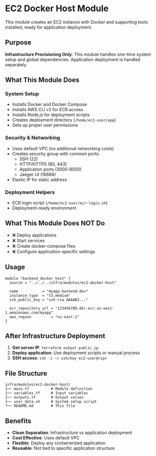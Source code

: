 # EC2 Docker Host Module

This module creates an EC2 instance with Docker and supporting tools installed, ready for application deployment.

## Purpose

**Infrastructure Provisioning Only**: This module handles one-time system setup and global dependencies. Application deployment is handled separately.

## What This Module Does

### System Setup
- Installs Docker and Docker Compose
- Installs AWS CLI v2 for ECR access
- Installs Node.js for deployment scripts
- Creates deployment directory (`/home/ec2-user/app`)
- Sets up proper user permissions

### Security & Networking
- Uses default VPC (no additional networking costs)
- Creates security group with common ports:
  - SSH (22)
  - HTTP/HTTPS (80, 443)
  - Application ports (3000-8000)
  - Jaeger UI (16686)
- Elastic IP for static address

### Deployment Helpers
- ECR login script (`/home/ec2-user/ecr-login.sh`)
- Deployment-ready environment

## What This Module Does NOT Do

- ❌ Deploy applications
- ❌ Start services
- ❌ Create docker-compose files
- ❌ Configure application-specific settings

## Usage

```hcl
module "backend_docker_host" {
  source = "../../../infra/modules/ec2-docker-host"

  name           = "myapp-backend-dev"
  instance_type  = "t3.medium"
  ssh_public_key = "ssh-rsa AAAAB3..."
  
  ecr_repository_url = "123456789.dkr.ecr.us-east-1.amazonaws.com/myapp"
  aws_region         = "us-east-1"
}
```

## After Infrastructure Deployment

1. **Get server IP**: `terraform output public_ip`
2. **Deploy application**: Use deployment scripts or manual process
3. **SSH access**: `ssh -i ~/.ssh/key ec2-user@<ip>`

## File Structure

```
infra/modules/ec2-docker-host/
├── main.tf          # Module definition
├── variables.tf     # Input variables  
├── outputs.tf       # Output values
├── user_data.sh     # System setup script
└── README.md        # This file
```

## Benefits

- **Clean Separation**: Infrastructure vs application deployment
- **Cost Effective**: Uses default VPC
- **Flexible**: Deploy any containerized application
- **Reusable**: Not tied to specific application structure